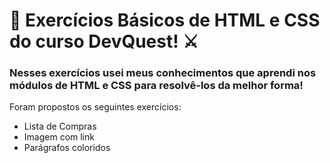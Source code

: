 # 🤺 Exercícios Básicos de HTML e CSS do curso DevQuest! ⚔

###  Nesses exercícios usei meus conhecimentos que aprendi nos módulos de HTML e CSS para resolvê-los da melhor forma!

Foram propostos os seguintes exercícios:

* Lista de Compras
* Imagem com link
* Parágrafos coloridos
